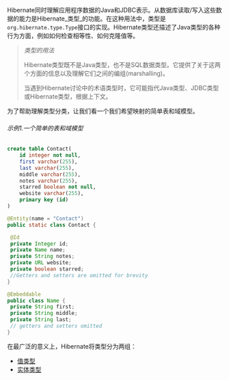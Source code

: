 Hibernate同时理解应用程序数据的Java和JDBC表示。从数据库读取/写入这些数据的能力是Hibernate_类型_的功能。在这种用法中，类型是`org.hibernate.type.Type`接口的实现。Hibernate类型还描述了Java类型的各种行为方面，例如如何检查相等性、如何克隆值等。

> _类型的用法_
>
> Hibernate类型既不是Java类型，也不是SQL数据类型。它提供了关于这两个方面的信息以及理解它们之间的编组\(marshalling\)。
>
> 当遇到Hibernate讨论中的术语类型时，它可能指代Java类型、JDBC类型或Hibernate类型，根据上下文。

为了帮助理解类型分类，让我们看一个我们希望映射的简单表和域模型。

###### 示例1.一个简单的表和域模型

```SQL
create table Contact(
    id integer not null,
    first varchar(255),
    last varchar(255),
    middle varchar(255),
    notes varchar(255),
    starred boolean not null,
    website varchar(255),
    primary key (id)
)
```

```java
@Entity(name = "Contact")
public static class Contact {

 @Id
 private Integer id;
 private Name name;
 private String notes;
 private URL website;
 private boolean starred;
 //Getters and setters are omitted for brevity
}

@Embeddable
public class Name {
 private String first;
 private String middle;
 private String last;
 // getters and setters omitted
}
```

在最广泛的意义上，Hibernate将类型分为两组：

* [值类型](http://docs.jboss.org/hibernate/orm/current/userguide/html_single/Hibernate_User_Guide.html#categorization-value)
* [实体类型](http://docs.jboss.org/hibernate/orm/current/userguide/html_single/Hibernate_User_Guide.html#categorization-entity)



